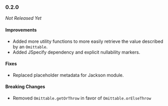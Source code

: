 ### 0.2.0

_Not Released Yet_

#### Improvements

- Added more utility functions to more easily retrieve the value described by an
  `Omittable`.
- Added JSpecify dependency and explicit nullability markers.

#### Fixes

- Replaced placeholder metadata for Jackson module.

#### Breaking Changes

- Removed `Omittable.getOrThrow` in favor of `Omittable.orElseThrow`
